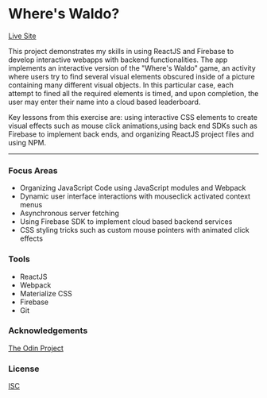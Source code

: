 # Where's Waldo?

[Live Site](https://jonro2955.github.io/odin_javascript_11_wheres_waldo/)

This project demonstrates my skills in using ReactJS and Firebase to develop interactive webapps with backend functionalities. The app implements an interactive version of the "Where's Waldo" game, an activity where users try to find several visual elements obscured inside of a picture containing many different visual objects. In this particular case, each attempt to fined all the required elements is timed, and upon completion, the user may enter their name into a cloud based leaderboard. 

Key lessons from this exercise are: using interactive CSS elements to create visual effects such as mouse click animations,using back end SDKs such as Firebase to implement back ends, and organizing ReactJS project files and using NPM.   

<hr/>

### Focus Areas

- Organizing JavaScript Code using JavaScript modules and Webpack
- Dynamic user interface interactions with mouseclick activated context menus
- Asynchronous server fetching 
- Using Firebase SDK to implement cloud based backend services
- CSS styling tricks such as custom mouse pointers with animated click effects

### Tools

- ReactJS 
- Webpack
- Materialize CSS
- Firebase
- Git

### Acknowledgements

[The Odin Project](https://www.theodinproject.com/)

### License

[ISC](https://opensource.org/licenses/ISC)


